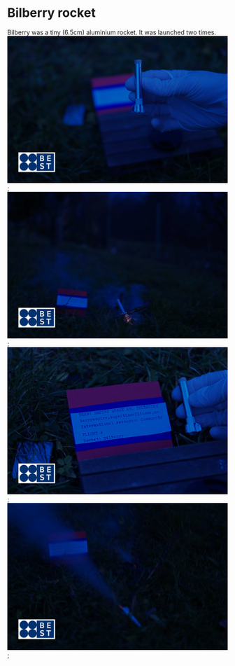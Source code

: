# Bilberry rocket
Bilberry was a tiny (6.5cm) aluminium rocket.
It was launched two times.
![Bilberry picture 1](./rocket1.jpg);
![Bilberry picture 2](./rocket2.jpg);
![Bilberry picture 3](./rocket3.jpg);
![Bilberry picture 4](./rocket4.jpg);